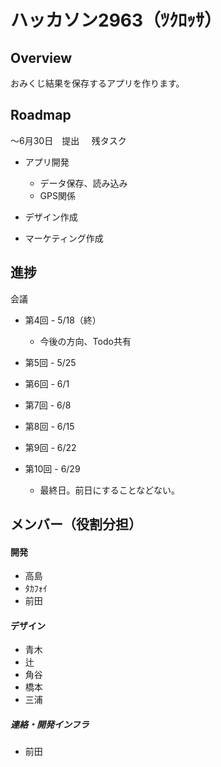 # ハッカソン2963（ﾂｸﾛｯｻ）


## Overview
おみくじ結果を保存するアプリを作ります。

## Roadmap
～6月30日　提出  
  
残タスク  
- アプリ開発
  - データ保存、読み込み
  - GPS関係

- デザイン作成
- マーケティング作成


## 進捗
会議
- 第4回 - 5/18（終）
  - 今後の方向、Todo共有


- 第5回 - 5/25
  


- 第6回 - 6/1
   

- 第7回 - 6/8
   

- 第8回 - 6/15
   

- 第9回 - 6/22
   

- 第10回 - 6/29
  - 最終日。前日にすることなどない。

## メンバー（役割分担）

#### 開発
- 高島
- ﾀｶﾌｫｲ
- 前田

#### デザイン
- 青木
- 辻
- 角谷
- 橋本
- 三浦

##### 連絡・開発インフラ
- 前田

## 

